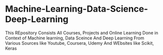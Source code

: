 # Machine-Learning-Data-Science-Deep-Learning
 This REpository Consists All Courses, Projects and Online Learning Done in Context of Machine learning, Data Sceince And Deep Learning From Various Sources like Youtube, Coursera, Udemy And WEbsites like Scikit, Keras
